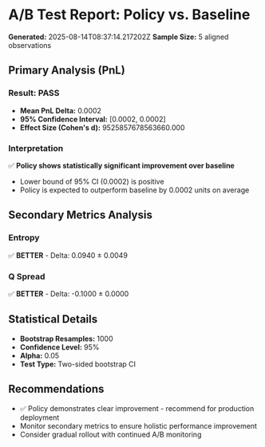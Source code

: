 # A/B Test Report: Policy vs. Baseline

**Generated:** 2025-08-14T08:37:14.217202Z
**Sample Size:** 5 aligned observations

## Primary Analysis (PnL)

### Result: **PASS**

- **Mean PnL Delta:** 0.0002
- **95% Confidence Interval:** [0.0002, 0.0002]
- **Effect Size (Cohen's d):** 9525857678563660.000

### Interpretation

✅ **Policy shows statistically significant improvement over baseline**
- Lower bound of 95% CI (0.0002) is positive
- Policy is expected to outperform baseline by 0.0002 units on average

## Secondary Metrics Analysis

### Entropy
✅ **BETTER** - Delta: 0.0940 ± 0.0049

### Q Spread
✅ **BETTER** - Delta: -0.1000 ± 0.0000


## Statistical Details

- **Bootstrap Resamples:** 1000
- **Confidence Level:** 95%
- **Alpha:** 0.05
- **Test Type:** Two-sided bootstrap CI

## Recommendations

- ✅ Policy demonstrates clear improvement - recommend for production deployment
- Monitor secondary metrics to ensure holistic performance improvement
- Consider gradual rollout with continued A/B monitoring